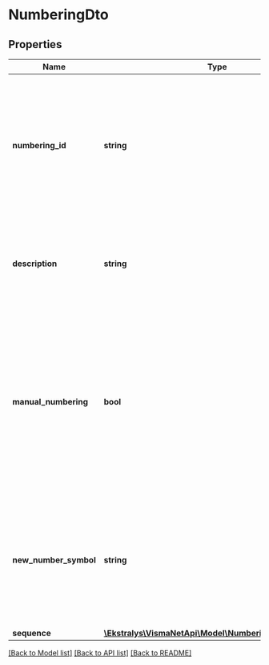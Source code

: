 # NumberingDto

## Properties
Name | Type | Description | Notes
------------ | ------------- | ------------- | -------------
**numbering_id** | **string** | Mandatory field: The top part &amp;gt; Numbering ID &amp;gt; The unique ID of the numbering series, which is an alphanumeric string of up to 10 characters. | [optional] 
**description** | **string** | Mandatory field: The top part &amp;gt; Description* &amp;gt; The description of the numbering series. | [optional] 
**manual_numbering** | **bool** | The top part &amp;gt; Manual numbering &amp;gt; A check box that indicates (if selected) that the system will not generate numbers for the series and users will need to specify document numbers manually. | [optional] 
**new_number_symbol** | **string** | Mandatory field: The top part &amp;gt; New number symbol* &amp;gt; An alphanumeric string used to indicate that a new number for an object will be assigned. | [optional] 
**sequence** | [**\Ekstralys\VismaNetApi\Model\NumberingSequenceDto[]**](NumberingSequenceDto.md) |  | [optional] 

[[Back to Model list]](../README.md#documentation-for-models) [[Back to API list]](../README.md#documentation-for-api-endpoints) [[Back to README]](../README.md)


